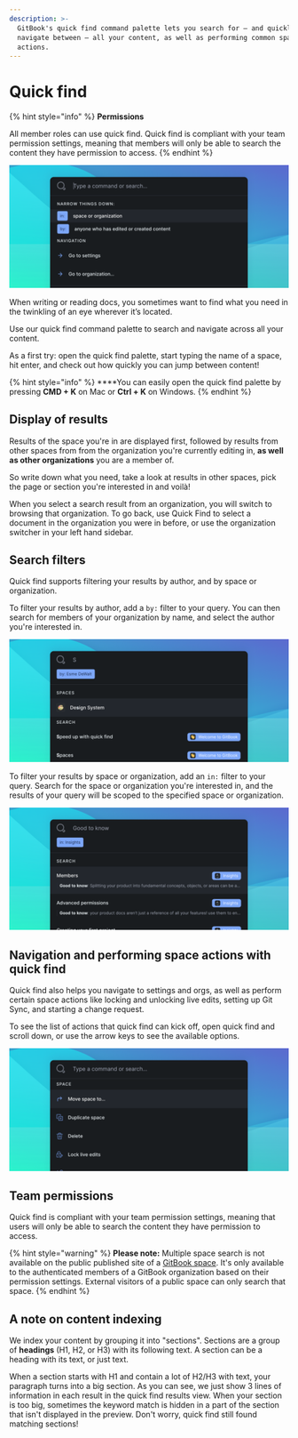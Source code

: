 ```yaml
---
description: >-
  GitBook's quick find command palette lets you search for – and quickly
  navigate between – all your content, as well as performing common space
  actions.
---
```


# Quick find

{% hint style="info" %}
**Permissions**

All member roles can use quick find. Quick find is compliant with your team permission settings, meaning that members will only be able to search the content they have permission to access.‌
{% endhint %}

![](<../.gitbook/assets/Command Palette.png>)

When writing or reading docs, you sometimes want to find what you need in the twinkling of an eye wherever it’s located.

Use our quick find command palette to search and navigate across all your content.

As a first try: open the quick find palette, start typing the name of a space, hit enter, and check out how quickly you can jump between content!

{% hint style="info" %}
**​**You can easily open the quick find palette by pressing **CMD + K** on Mac or **Ctrl + K** on Windows.
{% endhint %}

## Display of results <a href="#display-of-results" id="display-of-results"></a>

Results of the space you're in are displayed first, followed by results from other spaces from from the organization you're currently editing in, **as well as other organizations** you are a member of.

So write down what you need, take a look at results in other spaces, pick the page or section you're interested in and voilà!

When you select a search result from an organization, you will switch to browsing that organization. To go back, use Quick Find to select a document in the organization you were in before, or use the organization switcher in your left hand sidebar.

## Search filters

Quick find supports filtering your results by author, and by space or organization.

To filter your results by author, add a `by:` filter to your query. You can then search for members of your organization by name, and select the author you're interested in.

![](<../.gitbook/assets/Command Palette - s - by.png>)

To filter your results by space or organization, add an `in:` filter to your query. Search for the space or organization you're interested in, and the results of your query will be scoped to the specified space or organization.

![](<../.gitbook/assets/Command Palette - s - in.png>)

## Navigation and performing space actions with quick find

Quick find also helps you navigate to settings and orgs, as well as perform certain space actions like locking and unlocking live edits, setting up Git Sync, and starting a change request.

To see the list of actions that quick find can kick off, open quick find and scroll down, or use the arrow keys to see the available options.

![](<../.gitbook/assets/Command Palette - actions.png>)

## ​Team permissions <a href="#team-permissions" id="team-permissions"></a>

Quick find is compliant with your team permission settings, meaning that users will only be able to search the content they have permission to access.‌

{% hint style="warning" %}
**Please note:** Multiple space search is not available on the public published site of a [GitBook space](../getting-started/content-structure/what-is-a-space.md). It's only available to the authenticated members of a GitBook organization based on their permission settings. External visitors of a public space can only search that space.
{% endhint %}

## ​A note on content indexing <a href="#indexation" id="indexation"></a>

We index your content by grouping it into "sections". Sections are a group of **headings** (H1, H2, or H3) with its following text. A section can be a heading with its text, or just text.

When a section starts with H1 and contain a lot of H2/H3 with text, your paragraph turns into a big section. As you can see, we just show 3 lines of information in each result in the quick find results view. When your section is too big, sometimes the keyword match is hidden in a part of the section that isn't displayed in the preview. Don't worry, quick find still found matching sections\![\
](http://app.gitbook.com/@gitbook/s/gitbook-docs/\~/drafts/-Lt-3yOWRPE66HLv1wRo/primary/collaboration/conflict-resolution)
